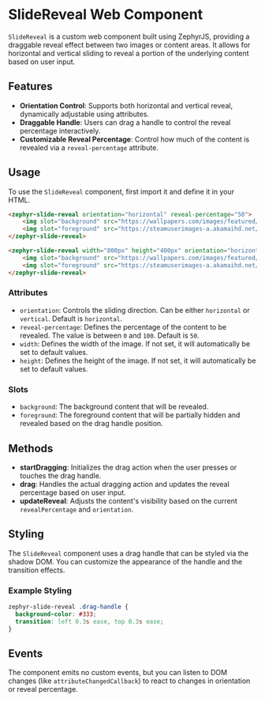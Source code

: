 # SlideReveal Web Component

`SlideReveal` is a custom web component built using ZephyrJS, providing a draggable reveal effect between two images or content areas. It allows for horizontal and vertical sliding to reveal a portion of the underlying content based on user input.

## Features

- **Orientation Control**: Supports both horizontal and vertical reveal, dynamically adjustable using attributes.
- **Draggable Handle**: Users can drag a handle to control the reveal percentage interactively.
- **Customizable Reveal Percentage**: Control how much of the content is revealed via a `reveal-percentage` attribute.

## Usage

To use the `SlideReveal` component, first import it and define it in your HTML.

```html
<zephyr-slide-reveal orientation="horizontal" reveal-percentage="50">
    <img slot="background" src="https://wallpapers.com/images/featured/cute-anime-profile-pictures-k6h3uqxn6ei77kgl.jpg" alt="Background Image">
    <img slot="foreground" src="https://steamuserimages-a.akamaihd.net/ugc/1772705834411379245/CBDFB33FBE959A7229DEF55CE3221EAA372E436B/?imw=5000&imh=5000&ima=fit&impolicy=Letterbox&imcolor=%23000000&letterbox=false" alt="Foreground Image">
</zephyr-slide-reveal>

<zephyr-slide-reveal width="800px" height="400px" orientation="horizontal" reveal-percentage="50">
    <img slot="background" src="https://wallpapers.com/images/featured/cute-anime-profile-pictures-k6h3uqxn6ei77kgl.jpg" alt="Background Image">
    <img slot="foreground" src="https://steamuserimages-a.akamaihd.net/ugc/1772705834411379245/CBDFB33FBE959A7229DEF55CE3221EAA372E436B/?imw=5000&imh=5000&ima=fit&impolicy=Letterbox&imcolor=%23000000&letterbox=false" alt="Foreground Image">
</zephyr-slide-reveal>
```

### Attributes

- `orientation`: Controls the sliding direction. Can be either `horizontal` or `vertical`. Default is `horizontal`.
- `reveal-percentage`: Defines the percentage of the content to be revealed. The value is between `0` and `100`. Default is `50`.
- `width`: Defines the width of the image. If not set, it will automatically be set to default values.
- `height`: Defines the height of the image. If not set, it will automatically be set to default values.

### Slots

- `background`: The background content that will be revealed.
- `foreground`: The foreground content that will be partially hidden and revealed based on the drag handle position.

## Methods

- **startDragging**: Initializes the drag action when the user presses or touches the drag handle.
- **drag**: Handles the actual dragging action and updates the reveal percentage based on user input.
- **updateReveal**: Adjusts the content's visibility based on the current `revealPercentage` and `orientation`.

## Styling

The `SlideReveal` component uses a drag handle that can be styled via the shadow DOM. You can customize the appearance of the handle and the transition effects.

### Example Styling

```css
zephyr-slide-reveal .drag-handle {
  background-color: #333;
  transition: left 0.3s ease, top 0.3s ease;
}
```

## Events

The component emits no custom events, but you can listen to DOM changes (like `attributeChangedCallback`) to react to changes in orientation or reveal percentage.